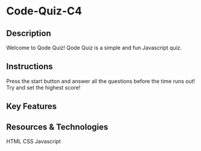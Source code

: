 # Code-Quiz-C4
## Description
Welcome to Qode Quiz! Qode Quiz is a simple and fun Javascript quiz. 

## Instructions
Press the start button and answer all the questions before the time runs out! Try and set the highest score!
## Key Features

## Resources & Technologies
HTML
CSS
Javascript